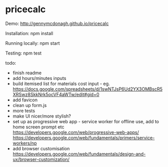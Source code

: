 # pricecalc

Demo: http://gennymcdonagh.github.io/pricecalc

Installation: npm install

Running locally: npm start

Testing: npm test

todo: 
- finish readme
- add hours/minutes inputs
- build itemised list for materials cost input - eg. https://docs.google.com/spreadsheets/d/1swNTJsP6Ud2YX3OMBscR5XRSwz8SkkNrk5ocVF4aWTw/edit#gid=0
- add favicon
- clean up form.js
- more tests
- make UI nicer/more stylish?
- set up as progressive web app - service worker for offline use, add to home screen prompt etc https://developers.google.com/web/progressive-web-apps/ https://developers.google.com/web/fundamentals/primers/service-workers/np
- add browser customisation https://developers.google.com/web/fundamentals/design-and-ux/browser-customization/
